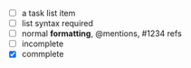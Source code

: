 - [ ] a task list item
- [ ] list syntax required
- [ ] normal **formatting**, @mentions, #1234 refs
- [ ] incomplete
- [x] commplete
